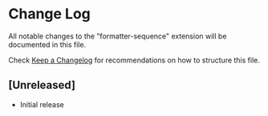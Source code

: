 # Change Log

All notable changes to the "formatter-sequence" extension will be documented in this file.

Check [Keep a Changelog](http://keepachangelog.com/) for recommendations on how to structure this file.

## [Unreleased]

- Initial release
